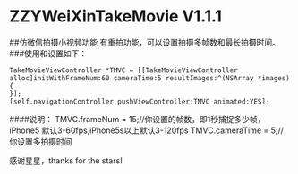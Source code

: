 # ZZYWeiXinTakeMovie V1.1.1
##仿微信拍摄小视频功能
有重拍功能，可以设置拍摄多帧数和最长拍摄时间。
###使用和设置如下：
```
TakeMovieViewController *TMVC = [[TakeMovieViewController alloc]initWithFrameNum:60 cameraTime:5 resultImages:^(NSArray *images) {
}];
[self.navigationController pushViewController:TMVC animated:YES];

```
####说明：
TMVC.frameNum = 15;//你设置的帧数，即1秒捕捉多少帧，iPhone5 默认3-60fps,iPhone5s以上默认3-120fps
TMVC.cameraTime = 5;//你设置多拍摄时间

感谢星星，thanks for the stars!
